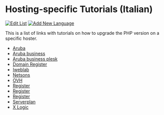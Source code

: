 # Hosting-specific Tutorials (Italian)

[![Edit List](https://img.shields.io/badge/Edit_List--green.svg?style=social)](https://github.com/wp-core-php/servehappy-resources/edit/master/tutorials/hosting-specific/tutorials-es.md)
[![Add New Language](https://img.shields.io/badge/Add_New_Language--green.svg?style=social)](https://github.com/wp-core-php/servehappy-resources/new/master/tutorials/hosting-specific)

This is a list of links with tutorials on how to upgrade the PHP version on a specific hoster.

* [Aruba](https://guide.hosting.aruba.it/hosting/linux/servizi-inclusi-creazione-sito-web/scelta-versione-php.aspx)
* [Aruba business](https://guide.arubabusiness.it/hosting/hosting-linux/pannello-cpanel/php-version.aspx)
* [Aruba business plesk](https://guide.arubabusiness.it/hosting/hosting-linux/pannello-plesk-linux/impostazioni-php.aspx)
* [Domain Register](https://domainregister.international/index.php?rp=%2Fknowledgebase%2F42%2FCome-cambiare-la-versione-di-PHP.html&language=italian)
* [Iweblab](https://youtu.be/DAAV0QohqVI?fbclid=IwAR3z6EvgZJVeLh74oE0PA_UyBn6I4vuR7E6atCytVA4CB-gDGeV03Fg7qJ8)
* [Netsons](https://www.netsons.com/manage/knowledgebase/264/Come-cambiare-versione-PHP.html)
* [OVH](https://docs.ovh.com/it/hosting/hosting_condiviso_faq_-_come_aggiornare_la_tua_versione_di_php/)
* [Register](https://www.register.it/assistenza/versione-php-hosting-cpanel/)
* [Register](https://www.register.it/assistenza/php-hosting-windows/)
* [Register](https://www.register.it/assistenza/modificare-php-ini-hosting-linux/)
* [Serverplan](https://help.serverplan.com/it/kb/articles/come-cambio-versione-di-php-nel-mio-hosting-cpanel)
* [X Logic](https://xlogic.org/kb/knowledgebase/come-gestire-i-parametri-php/)
